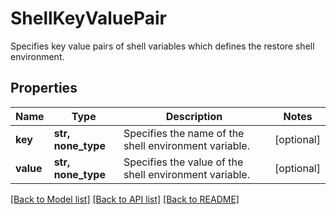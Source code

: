 # ShellKeyValuePair

Specifies key value pairs of shell variables which defines the restore shell environment.

## Properties
Name | Type | Description | Notes
------------ | ------------- | ------------- | -------------
**key** | **str, none_type** | Specifies the name of the shell environment variable. | [optional] 
**value** | **str, none_type** | Specifies the value of the shell environment variable. | [optional] 

[[Back to Model list]](../README.md#documentation-for-models) [[Back to API list]](../README.md#documentation-for-api-endpoints) [[Back to README]](../README.md)



